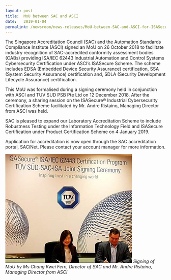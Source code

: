 ```yaml
---
layout: post
title:  MoU between SAC and ASCI
date:   2019-01-04
permalink: /newsroom/news-releases/MoU-between-SAC-and-ASCI-for-ISASecure®-Industrial-Cybersecurity-Certification-Scheme
---
```


The Singapore Accreditation Council (SAC) and the Automation Standards Compliance Institute (ASCI) signed an MoU on 26 October 2018 to facilitate industry recognition of SAC-accredited conformity assessment bodies (CABs) providing ISA/IEC 62443 Industrial Automation and Control Systems Cybersecurity Certification under ASCI’s ISASecure Scheme.  The scheme includes EDSA (Embedded Device Security Assurance) certification, SSA (System Security Assurance) certification and, SDLA (Security Development Lifecycle Assurance) certification.
 
This MoU was formalised during a signing ceremony held in conjunction with ASCI and TUV SUD PSB Pte Ltd on 12 December 2018. After the ceremony, a sharing session on the ISASecure® Industrial Cybersecurity Certification Scheme facilitated by Mr. Andre Ristaino, Managing Director from ASCI was held.
 
SAC is pleased to expand our Laboratory Accreditation Scheme to include Robustness Testing under the Information Technology Field and ISASecure Certification under Product Certification Scheme on 4 January 2019.
 
Application for accreditation is now open through the SAC accreditation portal, SACiNet. Please contact your account manager for more information.

![MOU-ISA.jpg](/images/press-release/photos/MOU-ISA.jpg)
_Signing of MoU by Ms Chang Kwei Fern, Director of SAC and Mr. Andre Ristaino, Managing Director from ASCI_
